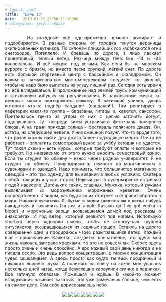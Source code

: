 ```yaml
---
# layout: post
title:  "День 13"
date:   2019-01-26 22:58:11 +0300
# categories: jekyll update
---
```


<div style="text-align: justify">

&nbsp;&nbsp;&nbsp;&nbsp;
На выходные всё одновременно немного вымирает и подсобирается. В разные стороны от городка тянутся вереницы экипированных путников. По склонам ближайших гор карабкаются огни снегоходов. Потеплело. И бредёшь по дороге, а лицо ласкает приветливый, тёплый ветер. Разница между feels like -14 и -34 колоссальна. И всё искрит под ногами. Как если бы на морском курорте с бризом, но вместо песка хрупкий, лёгкий снег. По дороге есть большой спортивный центр с бассейном и скалодромом. Он каким-то замысловатым мостом-переходом соединён со школой, чтобы не надо было вылетать на улицу лишний раз. Сегодня есть время во всё вглядываться. В проложенные над землёй трубы коммуникаций и стеклянную избушку их регулирования. В парковочные места, от которых можно подзаряжать машину. В затихший универ, дверь которого кто-то подпёр сандалей (сандалей!). Там репетирует в кафетерии какая-то группа – барабаны, гитары и, кажется, саксофон. Притаиваюсь где-то за углом от них с целью заточить йогурт, подслушиваю. Тут посреди зимы устраивают фестиваль полярного блюза. А на грани прихода солнца – фестиваль полярного джаза. Он, кстати, на следующей неделе. У них смешной лозунг. Что-то вроде того, что разве можно найти для джаза более подходящее место. Почта не работает – заплатить семестровый взнос за учёбу сегодня не удастся. Тут такая схема – есть курсы, которые требуют оплаты и которые не требуют. Но независимо от этого нужно вносить семестровый взнос. Если ты студент по обмену – взнос через родной университет. Я не студент по обмену. Прошвыриваюсь немного по магазинчикам с сувенирами и одеждой. Надо понимать, что большинство магазинов с одеждой – это про одежду для выживания в любых условиях. Свитера любой толщины и узорчатости. Первый раз в супермаркете встречаю людей навеселе. Датеньких таких, славных. Мужика, который руками вылавливает из морозильника мороженых креветок. Очень сосредоточено. С видом, как будто он их отогреет и отправит обратно в море. Никакой суматохи. Я, бутылка водки (должна же я когда-нибудь накидаться и горланить I’m just a simple Russian girl I’ve got vodka in blood) и мороженые овощи возвращаемся домой под рассказы о анахоретах. И под ветер, который резвится под ногами. Использую shortcut через задворки школы, чтобы не столкнуться группой энтузиастов, возвращающихся из ледяных пещер. Остаюсь на дороге совершенно одна и продираюсь через разыгравшийся ветер. Каждый шаг – приключение. Кажется, создаётся впечатление, что здесь моя жизнь наконец заиграла красками. Но это не совсем так. Скорее здесь просто очень и очень спокойно.  А про каждый свой день никогда и не писала особо. Это ведь вопрос концентрации. В Москве концентрация чудес зашкаливает. А здесь просто как будто ты весь прозрачный и никакого лишнего шума. А полежать на снегу на спине мне удалось несколько дней назад, когда безуспешно караулили сияние в ледниках. Всё затянуло облаками. Ложишься и ждёшь. В какой-то момент вглядывания начинает казаться, что уже замечаешь больше, чем есть на самом деле. Сам себе дорисовываешь небо.
</div>

<p align="center">
    <img src="{{site.baseurl}}/assets/images/66.png" />
    <img src="{{site.baseurl}}/assets/images/67.png" />
    <img src="{{site.baseurl}}/assets/images/68.png" />
    <img src="{{site.baseurl}}/assets/images/69.png" />
    <img src="{{site.baseurl}}/assets/images/70.png" />
    <img src="{{site.baseurl}}/assets/images/71.png" />
    <img src="{{site.baseurl}}/assets/images/72.png" />
</p>


